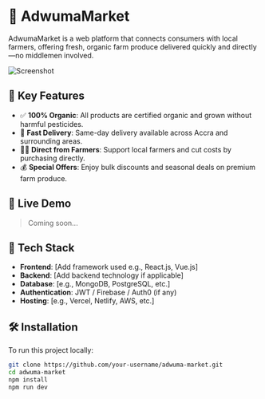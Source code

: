 # 🛒 AdwumaMarket

AdwumaMarket is a web platform that connects consumers with local farmers, offering fresh, organic farm produce delivered quickly and directly—no middlemen involved.

![Screenshot](./032dc9c4-a7df-429a-85cc-980dd3ca55d3.png)

## 🌟 Key Features

- ✅ **100% Organic**: All products are certified organic and grown without harmful pesticides.
- 🚚 **Fast Delivery**: Same-day delivery available across Accra and surrounding areas.
- 👩‍🌾 **Direct from Farmers**: Support local farmers and cut costs by purchasing directly.
- 💰 **Special Offers**: Enjoy bulk discounts and seasonal deals on premium farm produce.

## 🚀 Live Demo

> Coming soon...

## 🧰 Tech Stack

- **Frontend**: [Add framework used e.g., React.js, Vue.js]
- **Backend**: [Add backend technology if applicable]
- **Database**: [e.g., MongoDB, PostgreSQL, etc.]
- **Authentication**: JWT / Firebase / Auth0 (if any)
- **Hosting**: [e.g., Vercel, Netlify, AWS, etc.]

## 🛠️ Installation

To run this project locally:

```bash
git clone https://github.com/your-username/adwuma-market.git
cd adwuma-market
npm install
npm run dev
